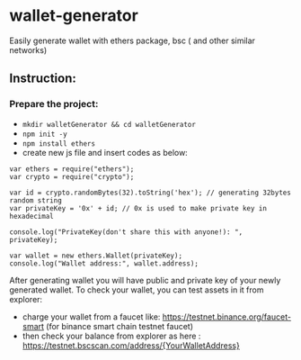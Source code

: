 # wallet-generator
Easily generate wallet with ethers package, bsc ( and other similar networks)

## Instruction:
### Prepare the project:
- `mkdir walletGenerator && cd walletGenerator`
- `npm init -y`
- `npm install ethers`
- create new js file and insert codes as below:

```
var ethers = require("ethers");
var crypto = require("crypto");
````

```
var id = crypto.randomBytes(32).toString('hex'); // generating 32bytes random string 
var privateKey = '0x' + id; // 0x is used to make private key in hexadecimal

console.log("PrivateKey(don't share this with anyone!): ", privateKey);

var wallet = new ethers.Wallet(privateKey);
console.log("Wallet address:", wallet.address);
```

After generating wallet you will have public and private key of your newly generated wallet.
To check your wallet, you can test assets in it from explorer:
- charge your wallet from a faucet like: https://testnet.binance.org/faucet-smart (for binance smart chain testnet faucet)
- then check your balance from explorer as here : https://testnet.bscscan.com/address/{YourWalletAddress}
